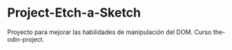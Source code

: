 # Project-Etch-a-Sketch
Proyecto para mejorar las habilidades de manipulación del DOM. Curso the-odin-project.
